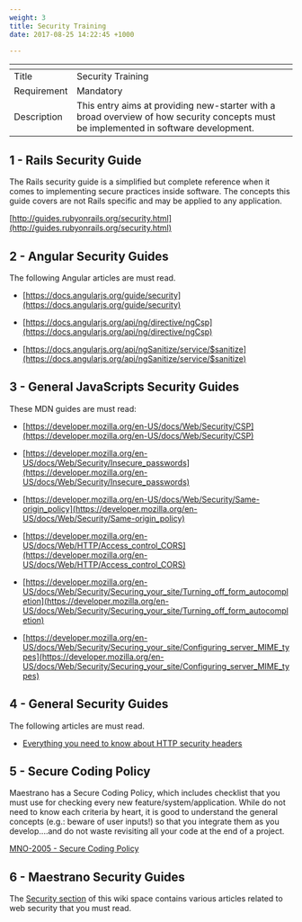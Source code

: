 ```yaml
---
weight: 3
title: Security Training
date: 2017-08-25 14:22:45 +1000

---
```



<table>
<thead>
<tr>
<th></th>
<th></th>
</tr>
</thead>
<tbody>
<tr>
<td>Title</td>
<td>Security Training</td>
</tr>
<tr>
<td>Requirement</td>
<td>Mandatory</td>
</tr>
<tr>
<td>Description</td>
<td>This entry aims at providing new-starter with a broad overview of how security concepts must be implemented in software development.</td>
</tr>
</tbody>
</table>

## 1 - Rails Security Guide

The Rails security guide is a simplified but complete reference when it comes to implementing secure practices inside software. The concepts this guide covers are not Rails specific and may be applied to any application.

[http://guides.rubyonrails.org/security.html](http://guides.rubyonrails.org/security.html)

## 2 - Angular Security Guides

The following Angular articles are must read.

* [https://docs.angularjs.org/guide/security](https://docs.angularjs.org/guide/security)

* [https://docs.angularjs.org/api/ng/directive/ngCsp](https://docs.angularjs.org/api/ng/directive/ngCsp)

* [https://docs.angularjs.org/api/ngSanitize/service/$sanitize](https://docs.angularjs.org/api/ngSanitize/service/$sanitize)

## 3 - General JavaScripts Security Guides

These MDN guides are must read:

* [https://developer.mozilla.org/en-US/docs/Web/Security/CSP](https://developer.mozilla.org/en-US/docs/Web/Security/CSP)

* [https://developer.mozilla.org/en-US/docs/Web/Security/Insecure_passwords](https://developer.mozilla.org/en-US/docs/Web/Security/Insecure_passwords)

* [https://developer.mozilla.org/en-US/docs/Web/Security/Same-origin_policy](https://developer.mozilla.org/en-US/docs/Web/Security/Same-origin_policy)

* [https://developer.mozilla.org/en-US/docs/Web/HTTP/Access_control_CORS](https://developer.mozilla.org/en-US/docs/Web/HTTP/Access_control_CORS)

* [https://developer.mozilla.org/en-US/docs/Web/Security/Securing_your_site/Turning_off_form_autocompletion](https://developer.mozilla.org/en-US/docs/Web/Security/Securing_your_site/Turning_off_form_autocompletion)

* [https://developer.mozilla.org/en-US/docs/Web/Security/Securing_your_site/Configuring_server_MIME_types](https://developer.mozilla.org/en-US/docs/Web/Security/Securing_your_site/Configuring_server_MIME_types)

## 4 - General Security Guides

The following articles are must read.

* [Everything you need to know about HTTP security headers](https://blog.appcanary.com/2017/http-security-headers.html)

## 5 - Secure Coding Policy

Maestrano has a Secure Coding Policy, which includes checklist that you must use for checking every new feature/system/application. While do not need to know each criteria by heart, it is good to understand the general concepts (e.g.: beware of user inputs!) so that you integrate them as you develop....and do not waste revisiting all your code at the end of a project.

[MNO-2005 - Secure Coding Policy](https://maestrano.atlassian.net/wiki/spaces/PP/pages/17498167/MNO-2005+-+Secure+Coding+Policy)

## 6 - Maestrano Security Guides

The [Security section](Security) of this wiki space contains various articles related to web security that you must read.